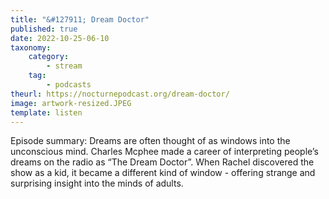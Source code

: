 ```yaml
---
title: "&#127911; Dream Doctor"
published: true
date: 2022-10-25-06-10
taxonomy:
    category:
        - stream
    tag:
        - podcasts
theurl: https://nocturnepodcast.org/dream-doctor/
image: artwork-resized.JPEG
template: listen
---
```


Episode summary: Dreams are often thought of as windows into the unconscious mind. Charles Mcphee made a career of interpreting people&rsquo;s dreams on the radio as &ldquo;The Dream Doctor&rdquo;. When Rachel discovered the show as a kid, it became a different kind of window - offering strange and surprising insight into the minds of adults.
